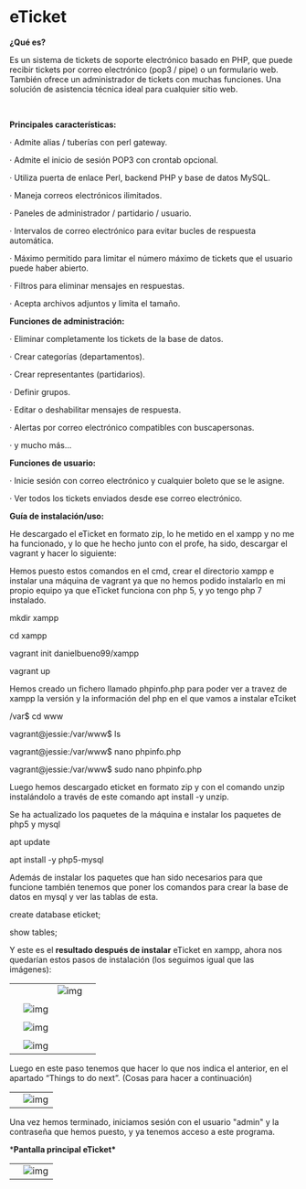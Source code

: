 # eTicket

**¿Qué es?**

Es un sistema de tickets de soporte electrónico basado en PHP, que puede recibir tickets por correo electrónico (pop3 / pipe) o un formulario web. También ofrece un administrador de tickets con muchas funciones. Una solución de asistencia técnica ideal para cualquier sitio web.

 <br>

**Principales características:**

·     Admite alias / tuberías con perl gateway.

·     Admite el inicio de sesión POP3 con crontab opcional.

·     Utiliza puerta de enlace Perl, backend PHP y base de datos MySQL.

·     Maneja correos electrónicos ilimitados.

·     Paneles de administrador / partidario / usuario.

·     Intervalos de correo electrónico para evitar bucles de respuesta automática.

·     Máximo permitido para limitar el número máximo de tickets que el usuario puede haber abierto.

·     Filtros para eliminar mensajes en respuestas.

·     Acepta archivos adjuntos y limita el tamaño.

 

**Funciones de administración:**

·     Eliminar completamente los tickets de la base de datos.

·     Crear categorías (departamentos).

·     Crear representantes (partidarios).

·     Definir grupos.

·     Editar o deshabilitar mensajes de respuesta.

·     Alertas por correo electrónico compatibles con buscapersonas.

·     y mucho más...

 

**Funciones de usuario:**

·     Inicie sesión con correo electrónico y cualquier boleto que se le asigne.

·     Ver todos los tickets enviados desde ese correo electrónico. 

 

**Guía de instalación/uso:**

He descargado el eTicket en formato zip, lo he metido en el xampp y no me ha funcionado, y lo que he hecho junto con el profe, ha sido, descargar el vagrant y hacer lo siguiente:

 

Hemos puesto estos comandos en el cmd, crear el directorio xampp e instalar una máquina de vagrant ya que no hemos podido instalarlo en mi propio equipo ya que eTicket funciona con php 5, y yo tengo php 7 instalado.

mkdir xampp

cd xampp

vagrant init danielbueno99/xampp

vagrant up

 

Hemos creado un fichero llamado phpinfo.php para poder ver a travez de xampp la versión y la información del php en el que vamos a instalar eTciket

/var$ cd www

vagrant@jessie:/var/www$ ls

vagrant@jessie:/var/www$ nano phpinfo.php

vagrant@jessie:/var/www$ sudo nano phpinfo.php

 

Luego hemos descargado eticket en formato zip y con el comando unzip instalándolo a través de este comando apt install -y unzip.

 

Se ha actualizado los paquetes de la máquina e instalar los paquetes de php5 y mysql

apt update

apt install -y php5-mysql

 

Además de instalar los paquetes que han sido necesarios para que funcione también tenemos que poner los comandos para crear la base de datos en mysql y ver las tablas de esta.

create database eticket;

show tables;

 



Y este es el **resultado después de instalar** eTicket en xampp, ahora nos quedarían estos pasos de instalación (los seguimos igual que las imágenes):



|      |                                                              |                                                              |      |
| ---- | ------------------------------------------------------------ | ------------------------------------------------------------ | ---- |
|      |                                                              | ![img](file:///C:/Users/Javi/AppData/Local/Temp/msohtmlclip1/01/clip_image005.png) |      |
|      |                                                              |                                                              |      |
|      | ![img](file:///C:/Users/Javi/AppData/Local/Temp/msohtmlclip1/01/clip_image006.png) |                                                              |      |
|      |                                                              |                                                              |      |
|      | ![img](file:///C:/Users/Javi/AppData/Local/Temp/msohtmlclip1/01/clip_image007.png) |                                                              |      |
|      |                                                              |                                                              |      |
|      | ![img](file:///C:/Users/Javi/AppData/Local/Temp/msohtmlclip1/01/clip_image008.png) |                                                              |      |

 



Luego en este paso tenemos que hacer lo que nos indica el anterior, en el apartado “Things to do next”. (Cosas para hacer a continuación)



|      |                                                              |
| ---- | ------------------------------------------------------------ |
|      | ![img](file:///C:/Users/Javi/AppData/Local/Temp/msohtmlclip1/01/clip_image010.png) |

 





Una vez hemos terminado, iniciamos sesión con el usuario "admin" y la contraseña que hemos puesto, y ya tenemos acceso a este programa.

 

***Pantalla principal eTicket\***



|      |                                                              |
| ---- | ------------------------------------------------------------ |
|      | ![img](file:///C:/Users/Javi/AppData/Local/Temp/msohtmlclip1/01/clip_image012.png) |

 



 
